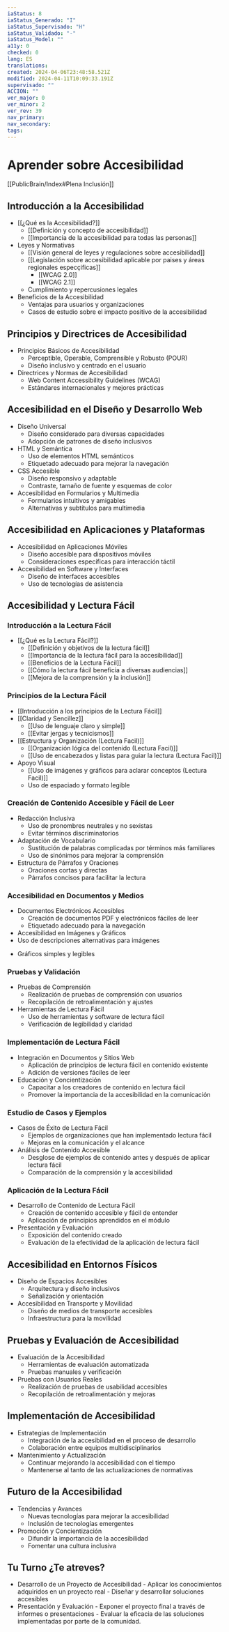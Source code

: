 ```yaml
---
iaStatus: 8
iaStatus_Generado: "I"
iaStatus_Supervisado: "H"
iaStatus_Validado: "-"
iaStatus_Model: ""
a11y: 0
checked: 0
lang: ES
translations: 
created: 2024-04-06T23:48:58.521Z
modified: 2024-04-11T10:09:33.191Z
supervisado: ""
ACCION: ""
ver_major: 0
ver_minor: 2
ver_rev: 39
nav_primary: 
nav_secondary: 
tags:
---
```

# Aprender sobre Accesibilidad

[[PublicBrain/Index#Plena Inclusión]]

## Introducción a la Accesibilidad

* [[¿Qué es la Accesibilidad?]]
	* [[Definición y concepto de accesibilidad]]
	* [[Importancia de la accesibilidad para todas las personas]]
* Leyes y Normativas
	* [[Visión general de leyes y regulaciones sobre accesibilidad]]
	* [[Legislación sobre accesibilidad aplicable por paises y áreas regionales especçificas]]
		* [[WCAG 2.0]]
		* [[WCAG 2.1]]
	* Cumplimiento y repercusiones legales
* Beneficios de la Accesibilidad
	* Ventajas para usuarios y organizaciones
	* Casos de estudio sobre el impacto positivo de la accesibilidad
## Principios y Directrices de Accesibilidad

- Principios Básicos de Accesibilidad
	- Perceptible, Operable, Comprensible y Robusto (POUR)
	- Diseño inclusivo y centrado en el usuario
- Directrices y Normas de Accesibilidad
	- Web Content Accessibility Guidelines (WCAG)
	- Estándares internacionales y mejores prácticas
## Accesibilidad en el Diseño y Desarrollo Web

* Diseño Universal
	* Diseño considerado para diversas capacidades
	* Adopción de patrones de diseño inclusivos
* HTML y Semántica
	* Uso de elementos HTML semánticos
	* Etiquetado adecuado para mejorar la navegación
* CSS Accesible
	* Diseño responsivo y adaptable
	* Contraste, tamaño de fuente y esquemas de color
* Accesibilidad en Formularios y Multimedia
	* Formularios intuitivos y amigables
	* Alternativas y subtítulos para multimedia
## Accesibilidad en Aplicaciones y Plataformas

- Accesibilidad en Aplicaciones Móviles
	- Diseño accesible para dispositivos móviles
	- Consideraciones específicas para interacción táctil
- Accesibilidad en Software y Interfaces
	- Diseño de interfaces accesibles
	- Uso de tecnologías de asistencia

## Accesibilidad y Lectura Fácil

### Introducción a la Lectura Fácil

* [[¿Qué es la Lectura Fácil?]]
	* [[Definición y objetivos de la lectura fácil]]
	* [[Importancia de la lectura fácil para la accesibilidad]]
	* [[Beneficios de la Lectura Fácil]]
	* [[Cómo la lectura fácil beneficia a diversas audiencias]]
	- [[Mejora de la comprensión y la inclusión]]

### Principios de la Lectura Fácil

* [[Introducción a los principios de la Lectura Fácil]]
* [[Claridad y Sencillez]]
	* [[Uso de lenguaje claro y simple]]
	* [[Evitar jergas y tecnicismos]]
* [[Estructura y Organización (Lectura Facil)]]
	* [[Organización lógica del contenido (Lectura Facil)]]
	* [[Uso de encabezados y listas para guiar la lectura (Lectura Facil)]]
* Apoyo Visual
	* [[Uso de imágenes y gráficos para aclarar conceptos (Lectura Facil)]]
	* Uso de espaciado y formato legible
### Creación de Contenido Accesible y Fácil de Leer

* Redacción Inclusiva
	* Uso de pronombres neutrales y no sexistas
	* Evitar términos discriminatorios
* Adaptación de Vocabulario
	* Sustitución de palabras complicadas por términos más familiares
	* Uso de sinónimos para mejorar la comprensión
* Estructura de Párrafos y Oraciones
	* Oraciones cortas y directas
	* Párrafos concisos para facilitar la lectura
### Accesibilidad en Documentos y Medios

* Documentos Electrónicos Accesibles
	* Creación de documentos PDF y electrónicos fáciles de leer
	* Etiquetado adecuado para la navegación
* Accesibilidad en Imágenes y Gráficos
* Uso de descripciones alternativas para imágenes
- Gráficos simples y legibles

### Pruebas y Validación

* Pruebas de Comprensión
	* Realización de pruebas de comprensión con usuarios
	* Recopilación de retroalimentación y ajustes
* Herramientas de Lectura Fácil
	* Uso de herramientas y software de lectura fácil
	* Verificación de legibilidad y claridad

### Implementación de Lectura Fácil

* Integración en Documentos y Sitios Web
	* Aplicación de principios de lectura fácil en contenido existente
	* Adición de versiones fáciles de leer
* Educación y Concientización
	* Capacitar a los creadores de contenido en lectura fácil
	* Promover la importancia de la accesibilidad en la comunicación
### Estudio de Casos y Ejemplos

* Casos de Éxito de Lectura Fácil
	* Ejemplos de organizaciones que han implementado lectura fácil
	* Mejoras en la comunicación y el alcance
* Análisis de Contenido Accesible
	* Desglose de ejemplos de contenido antes y después de aplicar lectura fácil
	* Comparación de la comprensión y la accesibilidad
### Aplicación de la Lectura Fácil

* Desarrollo de Contenido de Lectura Fácil
	* Creación de contenido accesible y fácil de entender
	* Aplicación de principios aprendidos en el módulo
* Presentación y Evaluación
	* Exposición del contenido creado
	* Evaluación de la efectividad de la aplicación de lectura fácil

## Accesibilidad en Entornos Físicos

* Diseño de Espacios Accesibles
	* Arquitectura y diseño inclusivos
	* Señalización y orientación
* Accesibilidad en Transporte y Movilidad
	* Diseño de medios de transporte accesibles
	* Infraestructura para la movilidad
## Pruebas y Evaluación de Accesibilidad

* Evaluación de la Accesibilidad
	* Herramientas de evaluación automatizada
	* Pruebas manuales y verificación
* Pruebas con Usuarios Reales
	* Realización de pruebas de usabilidad accesibles
	* Recopilación de retroalimentación y mejoras
## Implementación de Accesibilidad

* Estrategias de Implementación
	* Integración de la accesibilidad en el proceso de desarrollo
	* Colaboración entre equipos multidisciplinarios
* Mantenimiento y Actualización
	* Continuar mejorando la accesibilidad con el tiempo
	* Mantenerse al tanto de las actualizaciones de normativas
## Futuro de la Accesibilidad

* Tendencias y Avances
	* Nuevas tecnologías para mejorar la accesibilidad
	* Inclusión de tecnologías emergentes
* Promoción y Concientización
	* Difundir la importancia de la accesibilidad
	* Fomentar una cultura inclusiva

## Tu Turno ¿Te atreves?

* Desarrollo de un Proyecto de Accesibilidad - Aplicar los conocimientos adquiridos en un proyecto real - Diseñar y desarrollar soluciones accesibles
* Presentación y Evaluación - Exponer el proyecto final a través de informes o presentaciones - Evaluar la eficacia de las soluciones implementadas por parte de la comunidad.